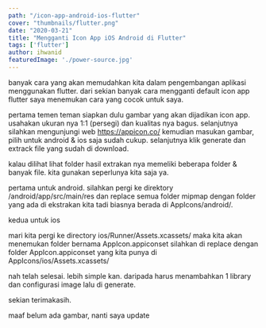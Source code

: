 ```yaml
---
path: "/icon-app-android-ios-flutter"
cover: "thumbnails/flutter.png"
date: "2020-03-21"
title: "Mengganti Icon App iOS Android di Flutter"
tags: ['flutter']
author: ihwanid
featuredImage: './power-source.jpg'
---
```

banyak cara yang akan memudahkan kita dalam pengembangan aplikasi menggunakan flutter. dari sekian banyak cara mengganti default icon app flutter saya menemukan cara yang cocok untuk saya. 

pertama temen teman siapkan dulu gambar yang akan dijadikan icon app. usahakan ukuran nya 1:1 (persegi) dan kualitas nya bagus. selanjutnya silahkan mengunjungi web https://appicon.co/ kemudian masukan gambar, pilih untuk android & ios saja sudah cukup. selanjutnya klik generate dan extrack file yang sudah di download.

kalau dilihat lihat folder hasil extrakan nya memeliki beberapa folder & banyak file. kita gunakan seperlunya kita saja ya. 

pertama untuk android. 
silahkan pergi ke direktory /android/app/src/main/res dan replace semua folder mipmap dengan folder yang ada di ekstrakan kita tadi biasnya berada di AppIcons/android/. 

kedua untuk ios 

mari kita pergi ke directory ios/Runner/Assets.xcassets/ maka kita akan menemukan folder bernama AppIcon.appiconset silahkan di replace dengan folder AppIcon.appiconset yang kita punya di AppIcons/ios/Assets.xcassets/

nah telah selesai. lebih simple kan. daripada harus menambahkan 1 library dan configurasi image lalu di generate. 

sekian terimakasih. 

maaf belum ada gambar, nanti saya update

